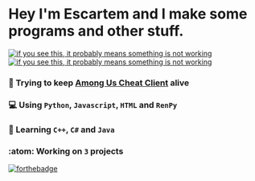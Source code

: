 # Hey I'm Escartem and I make some programs and other stuff.
[![if you see this, it probably means something is not working](https://github-readme-stats.vercel.app/api?username=Escartem&show_icons=true&theme=cobalt)](https://github.com/anuraghazra/github-readme-stats)
[![if you see this, it probably means something is not working](https://github-readme-stats.vercel.app/api/top-langs/?username=Escartem&langs_count=4&theme=cobalt&layout=compact)](https://github.com/anuraghazra/github-readme-stats)

 ### 💬 Trying to keep [Among Us Cheat Client](https://github.com/Escartem/AmongUsCheatClient) alive
 ### 💻 Using `Python`, `Javascript`, `HTML` and `RenPy`
 ### 🤔 Learning `C++`, `C#` and `Java`
 ### :atom: Working on `3` projects

[![forthebadge](https://forthebadge.com/images/badges/powered-by-black-magic.svg)](https://forthebadge.com)
